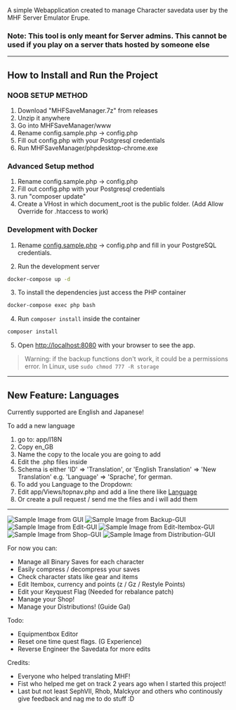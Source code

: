 A simple Webapplication created to manage Character savedata user by the MHF Server Emulator Erupe.

### Note: This tool is only meant for Server admins. This cannot be used if you play on a server thats hosted by someone else

---

## How to Install and Run the Project

### NOOB SETUP METHOD

1. Download "MHFSaveManager.7z" from releases
2. Unzip it anywhere
3. Go into MHFSaveManager/www
4. Rename config.sample.php -> config.php
5. Fill out config.php with your Postgresql credentials
6. Run MHFSaveManager/phpdesktop-chrome.exe

### Advanced Setup method

1. Rename config.sample.php -> config.php
2. Fill out config.php with your Postgresql credentials
3. run "composer update"
4. Create a VHost in which document_root is the public folder. (Add Allow Override for .htaccess to work)

### Development with Docker

1. Rename [config.sample.php](/config.sample.php) -> config.php and fill in your PostgreSQL credentials.

2. Run the development server

```sh
docker-compose up -d
```

3. To install the dependencies just access the PHP container

```sh
docker-compose exec php bash
```

4. Run `composer install` inside the container

```sh
composer install
```

5. Open <http://localhost:8080> with your browser to see the app.

> Warning: if the backup functions don't work, it could be a permissions error. In Linux, use `sudo chmod 777 -R storage`

---

## New Feature: Languages

Currently supported are English and Japanese!

To add a new language

1. go to: app/I18N
2. Copy en_GB
3. Name the copy to the locale you are going to add
4. Edit the .php files inside
5. Schema is either 'ID' => 'Translation', or 'English Translation' => 'New Translation' e.g. 'Language' => 'Sprache', for german.
6. To add you Language to the Dropdown:
7. Edit app/Views/topnav.php and add a line there like <a class="dropdown-shop" href="/language/YOUR_LOCALE">Language</a>
8. Or create a pull request / send me the files and i will add them

---

![Sample Image from GUI](https://i.imgur.com/z3F8q6B.png)
![Sample Image from Backup-GUI](https://i.imgur.com/SfAQC2f.png)
![Sample Image from Edit-GUI](https://i.imgur.com/Nn1ZJCV.png)
![Sample Image from Edit-Itembox-GUI](https://i.imgur.com/6xR7JGH.png)
![Sample Image from Shop-GUI](https://i.imgur.com/w1QzjT4.png)
![Sample Image from Distribution-GUI](https://i.imgur.com/OwToDZd.png)

For now you can:

- Manage all Binary Saves for each character
- Easily compress / decompress your saves
- Check character stats like gear and items
- Edit Itembox, currency and points (z / Gz / Restyle Points)
- Edit your Keyquest Flag (Needed for rebalance patch)
- Manage your Shop!
- Manage your Distributions! (Guide Gal)

Todo:

- Equipmentbox Editor
- Reset one time quest flags. (G Experience)
- Reverse Engineer the Savedata for more edits

Credits:

- Everyone who helped translating MHF!
- Fist who helped me get on track 2 years ago when I started this project!
- Last but not least SephVII, Rhob, Malckyor and others who continously give feedback and nag me to do stuff :D
